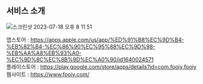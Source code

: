  ## 서비스 소개

![스크린샷 2023-07-18 오후 8 11 51](https://github.com/Hooooni98/api.fooiy.com/assets/90373395/2c798fc2-5697-4795-adac-3365bdfc5999)

 앱스토어 : https://apps.apple.com/us/app/%ED%91%B8%EC%9D%B4-%EB%82%B4-%EC%86%90%EC%95%88%EC%9D%98-%EB%AA%A8%EB%93%A0-%EC%9D%8C%EC%8B%9D%EC%A0%90/id1640024571  </br>
 플레이스토어 : https://play.google.com/store/apps/details?id=com.fooiy.fooiy </br>
 웹사이트 : https://www.fooiy.com/ </br>
